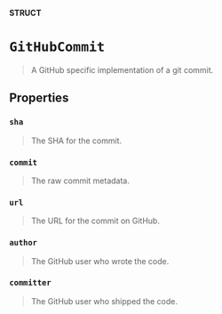 **STRUCT**

# `GitHubCommit`

> A GitHub specific implementation of a git commit.

## Properties
### `sha`

> The SHA for the commit.

### `commit`

> The raw commit metadata.

### `url`

> The URL for the commit on GitHub.

### `author`

> The GitHub user who wrote the code.

### `committer`

> The GitHub user who shipped the code.
